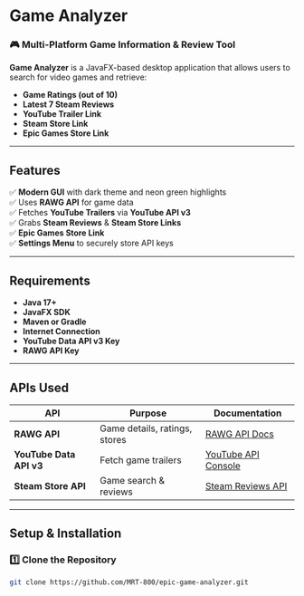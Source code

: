 # Game Analyzer

### 🎮 Multi-Platform Game Information & Review Tool

**Game Analyzer** is a JavaFX-based desktop application that allows users to search for video games and retrieve:

- **Game Ratings (out of 10)**
- **Latest 7 Steam Reviews**
- **YouTube Trailer Link**
- **Steam Store Link**
- **Epic Games Store Link**

---

## Features

✅ **Modern GUI** with dark theme and neon green highlights  
✅ Uses **RAWG API** for game data  
✅ Fetches **YouTube Trailers** via **YouTube API v3**  
✅ Grabs **Steam Reviews** & **Steam Store Links**  
✅ **Epic Games Store Link**    
✅ **Settings Menu** to securely store API keys

---


## Requirements

- **Java 17+**
- **JavaFX SDK**
- **Maven or Gradle**
- **Internet Connection**
- **YouTube Data API v3 Key**
- **RAWG API Key**

---

## APIs Used

| API | Purpose | Documentation |
|---|---|---|
| **RAWG API** | Game details, ratings, stores | [RAWG API Docs](https://rawg.io/apidocs) |
| **YouTube Data API v3** | Fetch game trailers | [YouTube API Console](https://console.developers.google.com/) |
| **Steam Store API** | Game search & reviews | [Steam Reviews API](https://partner.steamgames.com/doc/store/getreviews) |

---

## Setup & Installation

### 1️⃣ Clone the Repository

```bash
git clone https://github.com/MRT-800/epic-game-analyzer.git
